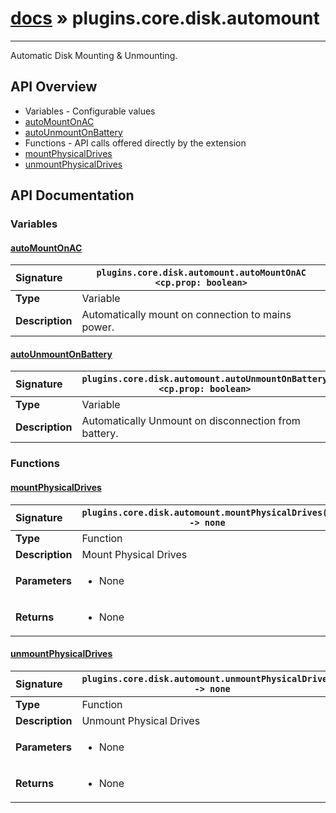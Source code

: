 # [docs](index.md) » plugins.core.disk.automount
---

Automatic Disk Mounting & Unmounting.

## API Overview
* Variables - Configurable values
 * [autoMountOnAC](#automountonac)
 * [autoUnmountOnBattery](#autounmountonbattery)
* Functions - API calls offered directly by the extension
 * [mountPhysicalDrives](#mountphysicaldrives)
 * [unmountPhysicalDrives](#unmountphysicaldrives)

## API Documentation

### Variables

#### [autoMountOnAC](#automountonac)
| <span style="float: left;">**Signature**</span> | <span style="float: left;">`plugins.core.disk.automount.autoMountOnAC <cp.prop: boolean>` </span>                                                          |
| -----------------------------------------------------|---------------------------------------------------------------------------------------------------------|
| **Type**                                             | Variable |
| **Description**                                      | Automatically mount on connection to mains power. |

#### [autoUnmountOnBattery](#autounmountonbattery)
| <span style="float: left;">**Signature**</span> | <span style="float: left;">`plugins.core.disk.automount.autoUnmountOnBattery <cp.prop: boolean>` </span>                                                          |
| -----------------------------------------------------|---------------------------------------------------------------------------------------------------------|
| **Type**                                             | Variable |
| **Description**                                      | Automatically Unmount on disconnection from battery. |

### Functions

#### [mountPhysicalDrives](#mountphysicaldrives)
| <span style="float: left;">**Signature**</span> | <span style="float: left;">`plugins.core.disk.automount.mountPhysicalDrives() -> none` </span>                                                          |
| -----------------------------------------------------|---------------------------------------------------------------------------------------------------------|
| **Type**                                             | Function |
| **Description**                                      | Mount Physical Drives |
| **Parameters**                                       | <ul><li>None</li></ul> |
| **Returns**                                          | <ul><li>None</li></ul> |

#### [unmountPhysicalDrives](#unmountphysicaldrives)
| <span style="float: left;">**Signature**</span> | <span style="float: left;">`plugins.core.disk.automount.unmountPhysicalDrives() -> none` </span>                                                          |
| -----------------------------------------------------|---------------------------------------------------------------------------------------------------------|
| **Type**                                             | Function |
| **Description**                                      | Unmount Physical Drives |
| **Parameters**                                       | <ul><li>None</li></ul> |
| **Returns**                                          | <ul><li>None</li></ul> |

